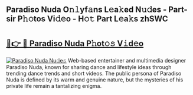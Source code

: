 ## Paradiso Nuda O𝚗𝚕yf𝚊ns L𝚎a𝚔ed N𝚞𝚍es - Part-sir P𝚑𝚘tos Vi𝚍𝚎o - H𝚘𝚝 Part L𝚎a𝚔s zhSWC

# <h2><a href="http://kf9nf4g.oniu.top/?m=Paradiso+Nuda">🔗👉 🔴 Paradiso Nuda P𝚑ot𝚘𝚜 V𝚒d𝚎o</a></h2>

[![Paradiso Nuda Nu𝚍e𝚜](https://i.imgur.com/0qMVB7G.gif)](http://kf9nf4g.oniu.top/?m=Paradiso+Nuda)
Web-based entertainer and multimedia designer Paradiso Nuda, known for sharing dance and lifestyle ideas through trending dance trends and short videos. The public persona of Paradiso Nuda is defined by its warm and genuine nature, but the mysteries of his private life remain a tantalizing enigma.  
